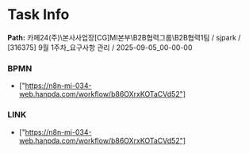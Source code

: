 # Task Info

**Path:** 카페24(주)\본사사업장\[CG]MI본부\B2B협력그룹\B2B협력1팀 / sjpark / [316375] 9월 1주차_요구사항 관리 / 2025-09-05_00-00-00

### BPMN
- ["https://n8n-mi-034-web.hanpda.com/workflow/b86OXrxKOTaCVd52"]

### LINK
- ["https://n8n-mi-034-web.hanpda.com/workflow/b86OXrxKOTaCVd52"]


